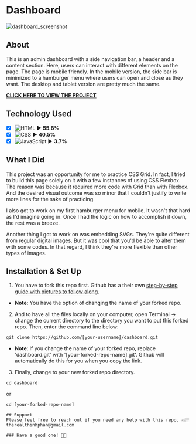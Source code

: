 # Dashboard
![dashboard_screenshot](https://user-images.githubusercontent.com/101987153/235383319-9f7fddcd-0f9b-4887-a0ff-680321a8477c.JPG)

## About
This is an admin dashboard with a side navigation bar, a header and a content section. Here, users can interact with different elements on the page. The page is mobile friendly. In the mobile version, the side bar is minimized to a hamburger menu where users can open and close as they want. The desktop and tablet version are pretty much the same.

**[CLICK HERE TO VIEW THE PROJECT](https://teephan91.github.io/dashboard/)**

## Technology Used
- [x] ![HTML](https://img.shields.io/badge/-HTML-000?style=flat&logo=html5&logoColor=394148&color=fac60c) ► **55.8%** 
- [x] ![CSS](https://img.shields.io/badge/-CSS-000?style=flat&logo=css3&logoColor=394148&color=fac60c) ► **40.5%** 
- [x] ![JavaScript](https://img.shields.io/badge/-JavaScript-000?style=flat&logoColor=394148&logo=javascript&color=fac60c) ► **3.7%**

## What I Did
This project was an opportunity for me to practice CSS Grid. In fact, I tried to build this page solely on it with a few instances of using CSS Flexbox. The reason was because it required more code with Grid than with Flexbox. And the desired visual outcome was so minor that I couldn't justify to write more lines for the sake of practicing.

I also got to work on my first hamburger menu for mobile. It wasn't that hard as I'd imagine going in. Once I had the logic on how to accomplish it down, the rest was a breeze.

Another thing I got to work on was embedding SVGs. They're quite different from regular digital images. But it was cool that you'd be able to alter them with some codes. In that regard, I think they're more flexible than other types of images.

## Installation & Set Up
1. You have to fork this repo first. Github has a their own [step-by-step guide with pictures to follow along](https://docs.github.com/en/get-started/quickstart/fork-a-repo#forking-a-repository).
- **Note**: You have the option of changing the name of your forked repo.
2. And to have all the files locally on your computer, open Terminal -> change the current directory to the directory you want to put this forked repo. Then, enter the command line below:
```
git clone https://github.com/[your-username]/dashboard.git
```
- **Note**: If you change the name of your forked repo, replace 'dashboard.git' with '[your-forked-repo-name].git'. Github will automatically do this for you when you copy the link.
3. Finally, change to your new forked repo directory.
```
cd dashboard
```
or
```
cd [your-forked-repo-name]

## Support
Please feel free to reach out if you need any help with this repo. 👉🏼 therealthinhphan@gmail.com

### Have a good one! 👍🏼